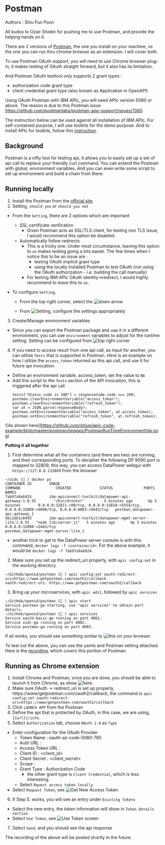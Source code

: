 # Postman #

Authors : Shiu Fun Poon

All kudos to Ozair Shiekh for pushing me to use Postman, and provide the helping hands on it.

There are 2 versions of [Postman](https://www.getpostman.com/apps), the one you install on your machine, vs the one you can run thru chrome browser as an extension.  I will cover both.

To use Postman OAuth support, you will need to use Chrome browser plug-in, it makes testing of OAuth straight forward, but it also has its limitation.

And Postman OAuth testtool only supports 2 grant types :
  - authorization code grant type
  - client credential grant type (also known as Application in OpenAPI)

Using OAuth Postman with IBM APIc, you will need APIc version 5080 or above.  The reason is due to this Postman issue https://github.com/postmanlabs/postman-app-support/issues/1360.

The instruction below can be used against all installation of IBM APIc. For self-contained purpose, I will use toolkits for the demo purpose.  And to install APIc for toolkits, follow this [instruction](https://www.ibm.com/support/knowledgecenter/SSMNED_5.0.0/com.ibm.apic.toolkit.doc/tapim_apic_test_with_dpdockergateway.html).

## Background ##

Postman is a nifty tool for testing api, it allows you to easily set up a set of api call to replace your friendly curl command.  You can extend the Postman with global, environment variables. And you can even write some script to set up environment and build a chain from there.

## Running locally ##

1. Install the Postman from the [official site](https://www.getpostman.com/apps).
2. Setting, `should you` or `should you not`
  - From the `Setting`, there are 2 options which are important
    - SSL certificate verification
      - Given Postman acts as SSL/TLS client, for testing non TLS issue, I would recommend this option be disabled.
    - Automatically follow redirects
      - This is a tricky one.  Under most circumstance, leaving this option to `on` makes testing going a lots easier.  The few times when I notice this to be an issue are :
        - testing OAuth implicit grant type
        - using the locally installed Postman to test OAuth (not using the OAuth authorization - i.e. building the call manually)
      - For testing IBM APIc OAuth identity->redirect, I would highly recommend to leave this to `on`.

  - To configure `Setting`,
    - From the top right corner, select the ![down arrow](https://github.com/shiup/apic-code-example/blob/master/postman/images/PostmanSetting-1.png)

    - From ![Setting](https://github.com/shiup/apic-code-example/blob/master/postman/images/PostmanSetting-2.png), configure the settings appropriately

3. Create/Manage environment variables
  - Since you can export the Postman package and use it in a different environment, you can use `environment` variables to adjust for the runtime setting.  Setting can be configured from ![top right corner](https://github.com/shiup/apic-code-example/blob/master/postman/images/PostmanEnvironment.png)

4. If you need to access result from one api call, as input for another, you can utilize `Tests` that is supported in Postman.  Here is an example on how I utilize the `access_token` returned as this api call, and use it for future api invocation.
  - Define an environment variable, access_token, set the value to `NA`
  - Add this script to the `Tests` section of the API invocation, this is triggered after the api call
    ```
    tests["Status code is 200"] = responseCode.code === 200;
    postman.clearEnvironmentVariable("access_token");
    postman.clearEnvironmentVariable("refresh_token");
    var at = JSON.parse(responseBody);
    postman.setEnvironmentVariable("access_token", at.access_token);
    postman.setEnvironmentVariable("refresh_token", at.refresh_token);
    ```
  ![As shown here][https://github.com/shiup/apic-code-example/blob/master/postman/images/PostmanRunTimeEnvironmentVar.png)

  **Putting it all together**
  1. First determine what all the containers (and there are two) are running, and their corresponding ports.  To decipher the following DP 9090 port is mapped to 32809, this way, you can access DataPower webgui with `https://127.0.0.132809` from the browser
```
~/oidc (💃 ) docker ps
CONTAINER ID        IMAGE                                                      COMMAND                CREATED             STATUS              PORTS                                                                                             NAMES
7ab97a9ab924        ibm-apiconnect-toolkit/datapower-api-gateway:1.0.55        "/bin/drouter"         5 minutes ago       Up 5 minutes        0.0.0.0:32811->80/tcp, 0.0.0.0:32810->5554/tcp, 0.0.0.0:32809->9090/tcp, 0.0.0.0:4003->9443/tcp   postman_datapower-api-gateway_1
5bc2ab1c8493        ibm-apiconnect-toolkit/datapower-mgmt-server-lite:1.0.55   "node lib/server.js"   5 minutes ago       Up 5 minutes        0.0.0.0:32808->2443/tcp                                                                           postman_datapower-mgmt-server-lite_1
```
  - another trick to get to the DataPower server console is with this command, `docker logs -f <containerid>`.  For the above example, it would be `docker logs -f 7ab97a9ab924`

  2. Make sure you set up the redirect_uri properly, with `apic config:set` in the working directory
  ```
  ~/GitHub/openid/postman (💃 ) apic config:set oauth-redirect-uri=https://www.getpostman.com/oauth2/callback
oauth-redirect-uri: https://www.getpostman.com/oauth2/callback
  ```
  3. Bring up your microservices, with `apic edit`, followed by `apic services`
  ```
  ~/GitHub/openid/postman (💃 ) apic start
  Service postman-gw starting, use "apic services" to obtain port details.
  ~/GitHub/openid/postman (💃 ) apic services
  Service oauth-basic-gw running on port 4001.
  Service oidc-gw running on port 4002.
  Service postman-gw running on port 4003.
  ```

  If all works, you should see something simliar to ![this](https://github.com/shiup/apic-code-example/blob/master/postman/images/APIDevImage.png) on your browser.

  To test out the above, you can use the yamls and Postman setting attached.  Here is the [recording](https://www.youtube.com/watch?v=-Ha7OST5WvQ&feature=youtu.be), which covers this portion of Postman.

## Running as Chrome extension ##

1. Install Chrome and Postman, once you are done, you should be able to launch it from Chrome, as show ![here](https://github.com/shiup/apic-code-example/blob/master/postman/images/PostmanPluginChrome.png).
2. Make sure OAuth -> redirect_uri is set up properly, https://www/getpostman.com/oauth2/callback, the command is `apic config:set oauth-redirect-uri=https://www/getpostman.com/oauth2/callback`
3. Click `LAUNCH APP` from the Postman
4. Define the api that is protected by OAuth, in this case, we are using, `{{url}}/info`.
5. Select `Authorization` tab, choose `OAuth 2.0` as `Type`
  - Enter configuration for the OAuth Provider
    - Token Name : oauth-az-code-5080-760
    - Auth URL : <oauth authoriziaton endpoint>
    - Access Token URL : <oauth token endpoint>
    - Client ID : <client_id>
    - Client Secret : <client_secret>
    - Scope : <requested scope>
    - Grant Type : Authorization Code
      - the other grant type is `Client Credential`, which is less interesting
    - Select `Rquest access token locally`
  - Select `Request Token`, see ![Get New Access Token](https://github.com/shiup/apic-code-example/blob/master/postman/images/GetNewAccessToken.png)
6. If Step 5. works, you will see an entry under `Existing Tokens`
  - Select the new entry, the token information will show in `Token Details section`
  - Select `Use Token`, see ![Use Token screen](https://github.com/shiup/apic-code-example/blob/master/postman/images/UseAccessToken.png)
7. Select `Send`, and you should see the api response

The recording of the above will be posted shortly in the future.
